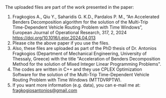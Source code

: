 The uploaded files are part of the work presented in the paper:

1.	Fragkogios A., Qiu Y., Saharidis G. K.D., Pardalos P. M., “An Accelerated Benders Decomposition algorithm for the solution of the Multi-Trip Time-Dependent Vehicle Routing Problem with Time Windows”, European Journal of Operational Research, 317, 2, 2024 https://doi.org/10.1016/j.ejor.2024.04.013
2.	Please cite the above paper if you use the files.
3.	Also, these files are uploaded as part of the PhD thesis of Dr. Antonios Fragkogios (Department of Mechanical Engineering, University of Thessaly, Greece) with the title "Acceleration of Benders Decomposition Method for the solution of Mixed Integer Linear Programming Problems".
4.	The codes are written in C++ and they use CPLEX Optimization Software for the solution of the Multi-Trip Time-Dependent Vehicle Routing Problem with Time Windows (MTTDVRPTW).
5.	If you want more information (e.g. data), you can e-mail me at: fragkogiosantonios@gmail.com
